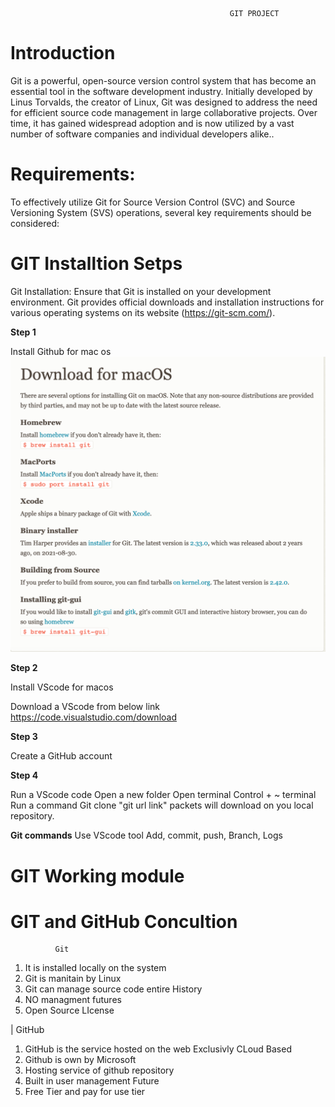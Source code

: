                                                      GIT PROJECT

# Introduction
   Git is a powerful, open-source version control system that has become an essential tool in the software development industry. Initially developed by Linus Torvalds, the creator of Linux, Git was designed to address the need for efficient source code management in large collaborative projects. Over time, it has gained widespread adoption and is now utilized by a vast number of software companies and individual developers alike..
# Requirements:
   To effectively utilize Git for Source Version Control (SVC) and Source Versioning System (SVS) operations, several key requirements should be considered:

# GIT Installtion Setps

Git Installation: Ensure that Git is installed on your development environment. Git provides official downloads and installation instructions for various operating systems on its website (https://git-scm.com/).

**Step 1**

  Install Github for mac os
  ![alt file](Images/GitforMacos.png)

**Step 2**

  Install VScode for macos 

  Download a VScode from below link
  https://code.visualstudio.com/download


**Step 3**

  Create a GitHub account 

  
**Step 4**

  Run a VScode code 
  Open a new folder
  Open terminal
  Control + ~ terminal 
  Run a command Git clone "git url link"
  packets will download on you local repository.

**Git commands**
  Use VScode tool Add, commit, push, Branch, Logs 

# GIT Working module


# GIT and GitHub Concultion
                                 
              Git                           
1) It is installed locally on the system 
2) Git is manitain by Linux
3) Git can manage source code entire History  
4) NO managment futures                 
5) Open Source LIcense 

|            GitHub
1) GitHub is the service hosted on the web Exclusivly CLoud Based
2) Github is own by Microsoft
3) Hosting service of github repository
4) Built in user management Future
5) Free Tier and pay for use tier